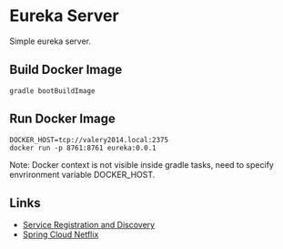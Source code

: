 # Eureka Server

Simple eureka server. 

## Build Docker Image

```
gradle bootBuildImage
```

## Run Docker Image

```
DOCKER_HOST=tcp://valery2014.local:2375
docker run -p 8761:8761 eureka:0.0.1
```

Note: Docker context is not visible inside gradle tasks, need to specify envrironment
variable DOCKER_HOST.


## Links

- [Service Registration and Discovery](https://spring.io/guides/gs/service-registration-and-discovery/)
- [Spring Cloud Netflix](https://spring.io/projects/spring-cloud-netflix)





